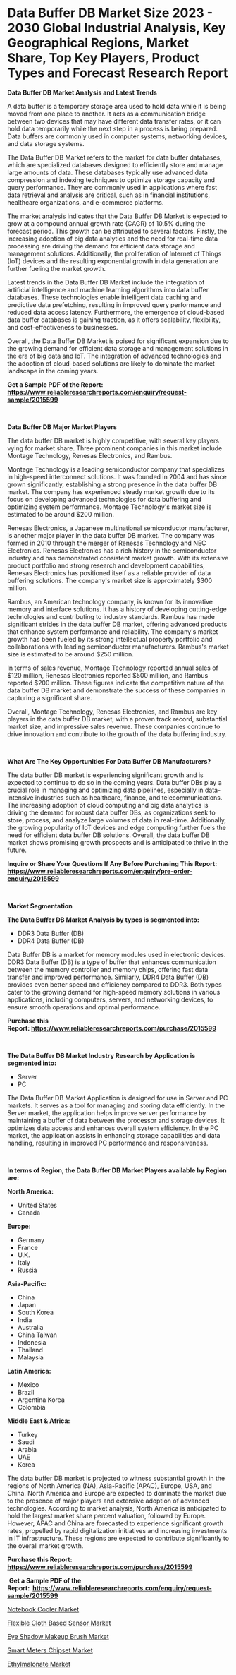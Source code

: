 <p><h1>Data Buffer DB Market Size 2023 - 2030 Global Industrial Analysis, Key Geographical Regions, Market Share, Top Key Players, Product Types and Forecast Research Report</h1></p><p><strong>Data Buffer DB Market Analysis and Latest Trends</strong></p>
<p><p>A data buffer is a temporary storage area used to hold data while it is being moved from one place to another. It acts as a communication bridge between two devices that may have different data transfer rates, or it can hold data temporarily while the next step in a process is being prepared. Data buffers are commonly used in computer systems, networking devices, and data storage systems.</p><p>The Data Buffer DB Market refers to the market for data buffer databases, which are specialized databases designed to efficiently store and manage large amounts of data. These databases typically use advanced data compression and indexing techniques to optimize storage capacity and query performance. They are commonly used in applications where fast data retrieval and analysis are critical, such as in financial institutions, healthcare organizations, and e-commerce platforms.</p><p>The market analysis indicates that the Data Buffer DB Market is expected to grow at a compound annual growth rate (CAGR) of 10.5% during the forecast period. This growth can be attributed to several factors. Firstly, the increasing adoption of big data analytics and the need for real-time data processing are driving the demand for efficient data storage and management solutions. Additionally, the proliferation of Internet of Things (IoT) devices and the resulting exponential growth in data generation are further fueling the market growth.</p><p>Latest trends in the Data Buffer DB Market include the integration of artificial intelligence and machine learning algorithms into data buffer databases. These technologies enable intelligent data caching and predictive data prefetching, resulting in improved query performance and reduced data access latency. Furthermore, the emergence of cloud-based data buffer databases is gaining traction, as it offers scalability, flexibility, and cost-effectiveness to businesses.</p><p>Overall, the Data Buffer DB Market is poised for significant expansion due to the growing demand for efficient data storage and management solutions in the era of big data and IoT. The integration of advanced technologies and the adoption of cloud-based solutions are likely to dominate the market landscape in the coming years.</p></p>
<p><strong>Get a Sample PDF of the Report:&nbsp; <a href="https://www.reliableresearchreports.com/enquiry/request-sample/2015599">https://www.reliableresearchreports.com/enquiry/request-sample/2015599</a></strong></p>
<p>&nbsp;</p>
<p><strong>Data Buffer DB Major Market Players</strong></p>
<p><p>The data buffer DB market is highly competitive, with several key players vying for market share. Three prominent companies in this market include Montage Technology, Renesas Electronics, and Rambus.</p><p>Montage Technology is a leading semiconductor company that specializes in high-speed interconnect solutions. It was founded in 2004 and has since grown significantly, establishing a strong presence in the data buffer DB market. The company has experienced steady market growth due to its focus on developing advanced technologies for data buffering and optimizing system performance. Montage Technology's market size is estimated to be around $200 million.</p><p>Renesas Electronics, a Japanese multinational semiconductor manufacturer, is another major player in the data buffer DB market. The company was formed in 2010 through the merger of Renesas Technology and NEC Electronics. Renesas Electronics has a rich history in the semiconductor industry and has demonstrated consistent market growth. With its extensive product portfolio and strong research and development capabilities, Renesas Electronics has positioned itself as a reliable provider of data buffering solutions. The company's market size is approximately $300 million.</p><p>Rambus, an American technology company, is known for its innovative memory and interface solutions. It has a history of developing cutting-edge technologies and contributing to industry standards. Rambus has made significant strides in the data buffer DB market, offering advanced products that enhance system performance and reliability. The company's market growth has been fueled by its strong intellectual property portfolio and collaborations with leading semiconductor manufacturers. Rambus's market size is estimated to be around $250 million.</p><p>In terms of sales revenue, Montage Technology reported annual sales of $120 million, Renesas Electronics reported $500 million, and Rambus reported $200 million. These figures indicate the competitive nature of the data buffer DB market and demonstrate the success of these companies in capturing a significant share.</p><p>Overall, Montage Technology, Renesas Electronics, and Rambus are key players in the data buffer DB market, with a proven track record, substantial market size, and impressive sales revenue. These companies continue to drive innovation and contribute to the growth of the data buffering industry.</p></p>
<p>&nbsp;</p>
<p><strong>What Are The Key Opportunities For Data Buffer DB Manufacturers?</strong></p>
<p><p>The data buffer DB market is experiencing significant growth and is expected to continue to do so in the coming years. Data buffer DBs play a crucial role in managing and optimizing data pipelines, especially in data-intensive industries such as healthcare, finance, and telecommunications. The increasing adoption of cloud computing and big data analytics is driving the demand for robust data buffer DBs, as organizations seek to store, process, and analyze large volumes of data in real-time. Additionally, the growing popularity of IoT devices and edge computing further fuels the need for efficient data buffer DB solutions. Overall, the data buffer DB market shows promising growth prospects and is anticipated to thrive in the future.</p></p>
<p><strong>Inquire or Share Your Questions If Any Before Purchasing This Report: <a href="https://www.reliableresearchreports.com/enquiry/pre-order-enquiry/2015599">https://www.reliableresearchreports.com/enquiry/pre-order-enquiry/2015599</a></strong></p>
<p>&nbsp;</p>
<p><strong>Market Segmentation</strong></p>
<p><strong>The Data Buffer DB Market Analysis by types is segmented into:</strong></p>
<p><ul><li>DDR3 Data Buffer (DB)</li><li>DDR4 Data Buffer (DB)</li></ul></p>
<p><p>Data Buffer DB is a market for memory modules used in electronic devices. DDR3 Data Buffer (DB) is a type of buffer that enhances communication between the memory controller and memory chips, offering fast data transfer and improved performance. Similarly, DDR4 Data Buffer (DB) provides even better speed and efficiency compared to DDR3. Both types cater to the growing demand for high-speed memory solutions in various applications, including computers, servers, and networking devices, to ensure smooth operations and optimal performance.</p></p>
<p><strong>Purchase this Report:&nbsp;<a href="https://www.reliableresearchreports.com/purchase/2015599">https://www.reliableresearchreports.com/purchase/2015599</a></strong></p>
<p>&nbsp;</p>
<p><strong>The Data Buffer DB Market Industry Research by Application is segmented into:</strong></p>
<p><ul><li>Server</li><li>PC</li></ul></p>
<p><p>The Data Buffer DB Market Application is designed for use in Server and PC markets. It serves as a tool for managing and storing data efficiently. In the Server market, the application helps improve server performance by maintaining a buffer of data between the processor and storage devices. It optimizes data access and enhances overall system efficiency. In the PC market, the application assists in enhancing storage capabilities and data handling, resulting in improved PC performance and responsiveness.</p></p>
<p>&nbsp;</p>
<p><strong>In terms of Region, the Data Buffer DB Market Players available by Region are:</strong></p>
<p>
    <p> <strong> North America: </strong>
        <ul>
            <li>United States</li>
            <li>Canada</li>
        </ul>
        </p> 
    <p> <strong> Europe: </strong>
        <ul>
            <li>Germany</li>
            <li>France</li>
            <li>U.K.</li>
            <li>Italy</li>
            <li>Russia</li>
        </ul>
        </p> 
    <p> <strong> Asia-Pacific: </strong>
        <ul>
            <li>China</li>
            <li>Japan</li>
            <li>South Korea</li>
            <li>India</li>
            <li>Australia</li>
            <li>China Taiwan</li>
            <li>Indonesia</li>
            <li>Thailand</li>
            <li>Malaysia</li>
        </ul>
        </p> 
    <p> <strong> Latin America: </strong>
        <ul>
            <li>Mexico</li>
            <li>Brazil</li>
            <li>Argentina Korea</li>
            <li>Colombia</li>
        </ul>
        </p> 
    <p> <strong> Middle East & Africa: </strong>
        <ul>
            <li>Turkey</li>
            <li>Saudi</li>
            <li>Arabia</li>
            <li>UAE</li>
            <li>Korea</li>
        </ul>
    </p>
    </p>
<p><p>The data buffer DB market is projected to witness substantial growth in the regions of North America (NA), Asia-Pacific (APAC), Europe, USA, and China. North America and Europe are expected to dominate the market due to the presence of major players and extensive adoption of advanced technologies. According to market analysis, North America is anticipated to hold the largest market share percent valuation, followed by Europe. However, APAC and China are forecasted to experience significant growth rates, propelled by rapid digitalization initiatives and increasing investments in IT infrastructure. These regions are expected to contribute significantly to the overall market growth.</p></p>
<p><strong>Purchase this Report: <a href="https://www.reliableresearchreports.com/purchase/2015599">https://www.reliableresearchreports.com/purchase/2015599</a></strong></p>
<p>&nbsp;<strong>Get a Sample PDF of the Report:&nbsp;&nbsp;<a href="https://www.reliableresearchreports.com/enquiry/request-sample/2015599">https://www.reliableresearchreports.com/enquiry/request-sample/2015599</a></strong></p>
<p><strong></strong></p>
<p><p><a href="https://www.linkedin.com/pulse/decoding-notebook-cooler-market-deep-dive-latest-trends-segmentation-hfvmf/">Notebook Cooler Market</a></p><p><a href="https://github.com/gaydyna/Market-Research-Report-List-1/blob/main/flexible-cloth-based-sensor-market.md">Flexible Cloth Based Sensor Market</a></p><p><a href="https://www.linkedin.com/pulse/decoding-eye-shadow-makeup-brush-market-deep-dive-latest-pfj8f/">Eye Shadow Makeup Brush Market</a></p><p><a href="https://github.com/amonskiyk/Market-Research-Report-List-1/blob/main/smart-meters-chipset-market.md">Smart Meters Chipset Market</a></p><p><a href="https://medium.com/@anmolreportprime/ethylmalonate-market-competitive-analysis-market-trends-and-forecast-to-2030-fea0fe4c3b23">Ethylmalonate Market</a></p></p>